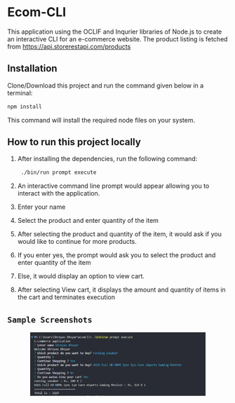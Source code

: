 Ecom-CLI
=================

This application using the OCLIF and Inqurier libraries of Node.js to create an interactive CLI for an e-commerce website. The product listing is fetched from https://api.storerestapi.com/products

## Installation

Clone/Download this project and run the command given below in a terminal:

```bash
npm install
```

This command will install the required node files on your system.

## How to run this project locally

1. After installing the dependencies, run the following command:

   ```bash
    ./bin/run prompt execute
   ```

2. An interactive command line prompt would appear allowing you to interact with the application.
3. Enter your name
4. Select the product and enter quantity of the item
5. After selecting the product and quantity of the item, it would ask if you would like to continue for more products.
6. If you enter yes, the prompt would ask you to select the product and enter quantity of the item
7. Else, it would display an option to view cart.
8. After selecting View cart, it displays the amount and quantity of items in the cart and terminates execution

## `Sample Screenshots`


<div align="center">
    <img src="output.png" width="400px"</img> 
</div>

<!-- commandsstop -->
